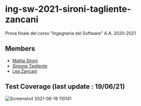 # ing-sw-2021-sironi-tagliente-zancani
Prova finale del corso "Ingegneria del Software" A.A. 2020-2021

## Members
* [Mattia Sironi](https://github.com/GIGIProgrammer)
* [Simone Tagliente](https://github.com/smntgl)
* [Lea Zancani](https://github.com/LeaZancani)



## Test Coverage (last update : 19/06/21)
![Screenshot 2021-06-19 110141](https://user-images.githubusercontent.com/79938902/122637272-f7506600-d0ed-11eb-9991-c0b6ca9ab30e.png)








